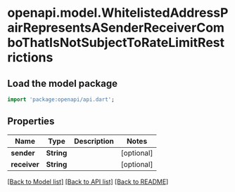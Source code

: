# openapi.model.WhitelistedAddressPairRepresentsASenderReceiverComboThatIsNotSubjectToRateLimitRestrictions

## Load the model package
```dart
import 'package:openapi/api.dart';
```

## Properties
Name | Type | Description | Notes
------------ | ------------- | ------------- | -------------
**sender** | **String** |  | [optional] 
**receiver** | **String** |  | [optional] 

[[Back to Model list]](../README.md#documentation-for-models) [[Back to API list]](../README.md#documentation-for-api-endpoints) [[Back to README]](../README.md)


